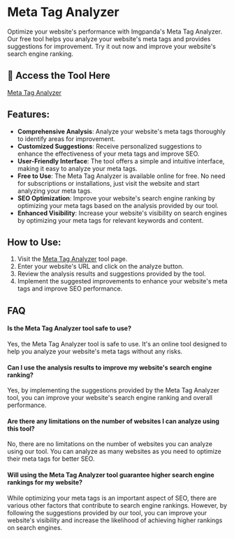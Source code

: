 # Meta Tag Analyzer

Optimize your website's performance with Imgpanda's Meta Tag Analyzer. Our free tool helps you analyze your website's meta tags and provides suggestions for improvement. Try it out now and improve your website's search engine ranking.

## 🔗 Access the Tool Here
[Meta Tag Analyzer](https://imgpanda.com/meta-tag-analyzer/)

## Features:

- **Comprehensive Analysis**: Analyze your website's meta tags thoroughly to identify areas for improvement.
- **Customized Suggestions**: Receive personalized suggestions to enhance the effectiveness of your meta tags and improve SEO.
- **User-Friendly Interface**: The tool offers a simple and intuitive interface, making it easy to analyze your meta tags.
- **Free to Use**: The Meta Tag Analyzer is available online for free. No need for subscriptions or installations, just visit the website and start analyzing your meta tags.
- **SEO Optimization**: Improve your website's search engine ranking by optimizing your meta tags based on the analysis provided by our tool.
- **Enhanced Visibility**: Increase your website's visibility on search engines by optimizing your meta tags for relevant keywords and content.

## How to Use:

1. Visit the [Meta Tag Analyzer](https://imgpanda.com/meta-tag-analyzer/) tool page.
2. Enter your website's URL and click on the analyze button.
3. Review the analysis results and suggestions provided by the tool.
4. Implement the suggested improvements to enhance your website's meta tags and improve SEO performance.

## FAQ

#### Is the Meta Tag Analyzer tool safe to use?

Yes, the Meta Tag Analyzer tool is safe to use. It's an online tool designed to help you analyze your website's meta tags without any risks.

#### Can I use the analysis results to improve my website's search engine ranking?

Yes, by implementing the suggestions provided by the Meta Tag Analyzer tool, you can improve your website's search engine ranking and overall performance.

#### Are there any limitations on the number of websites I can analyze using this tool?

No, there are no limitations on the number of websites you can analyze using our tool. You can analyze as many websites as you need to optimize their meta tags for better SEO.

#### Will using the Meta Tag Analyzer tool guarantee higher search engine rankings for my website?

While optimizing your meta tags is an important aspect of SEO, there are various other factors that contribute to search engine rankings. However, by following the suggestions provided by our tool, you can improve your website's visibility and increase the likelihood of achieving higher rankings on search engines.
